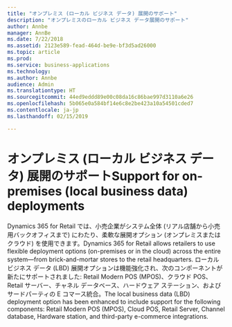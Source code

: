 ```yaml
---
title: "オンプレミス (ローカル ビジネス データ) 展開のサポート"
description: "オンプレミスのローカル ビジネス データ展開のサポート"
author: Annbe
manager: AnnBe
ms.date: 7/22/2018
ms.assetid: 2123e589-fead-464d-be9e-bf3d5ad26000
ms.topic: article
ms.prod: 
ms.service: business-applications
ms.technology: 
ms.author: Annbe
audience: Admin
ms.translationtype: HT
ms.sourcegitcommit: 44ed9eddd89e00c08da16c86bae997d3110a6e26
ms.openlocfilehash: 5b065e0a584bf14e6c8e2be423a10a54501cded7
ms.contentlocale: ja-jp
ms.lasthandoff: 02/15/2019

---
```

#  <a name="support-for-on-premises-local-business-data-deployments"></a><span data-ttu-id="ca047-103">オンプレミス (ローカル ビジネス データ) 展開のサポート</span><span class="sxs-lookup"><span data-stu-id="ca047-103">Support for on-premises (local business data) deployments</span></span>



<span data-ttu-id="ca047-104">Dynamics 365 for Retail では、小売企業がシステム全体 (リアル店舗から小売用バックオフィスまで) にわたり、柔軟な展開オプション (オンプレミスまたはクラウド) を使用できます。</span><span class="sxs-lookup"><span data-stu-id="ca047-104">Dynamics 365 for Retail allows retailers to use flexible deployment options (on-premises or in the cloud) across the entire system—from brick-and-mortar stores to the retail headquarters.</span></span> <span data-ttu-id="ca047-105">ローカル ビジネス データ (LBD) 展開オプションは機能強化され、次のコンポーネントが新たにサポートされました: Retail Modern POS (MPOS)、クラウド POS、Retail サーバー、チャネル データベース、ハードウェア ステーション、およびサードパーティの E コマース統合。</span><span class="sxs-lookup"><span data-stu-id="ca047-105">The local business data (LBD) deployment option has been enhanced to include support for the following components: Retail Modern POS (MPOS), Cloud POS, Retail Server, Channel database, Hardware station, and third-party e-commerce integrations.</span></span>

